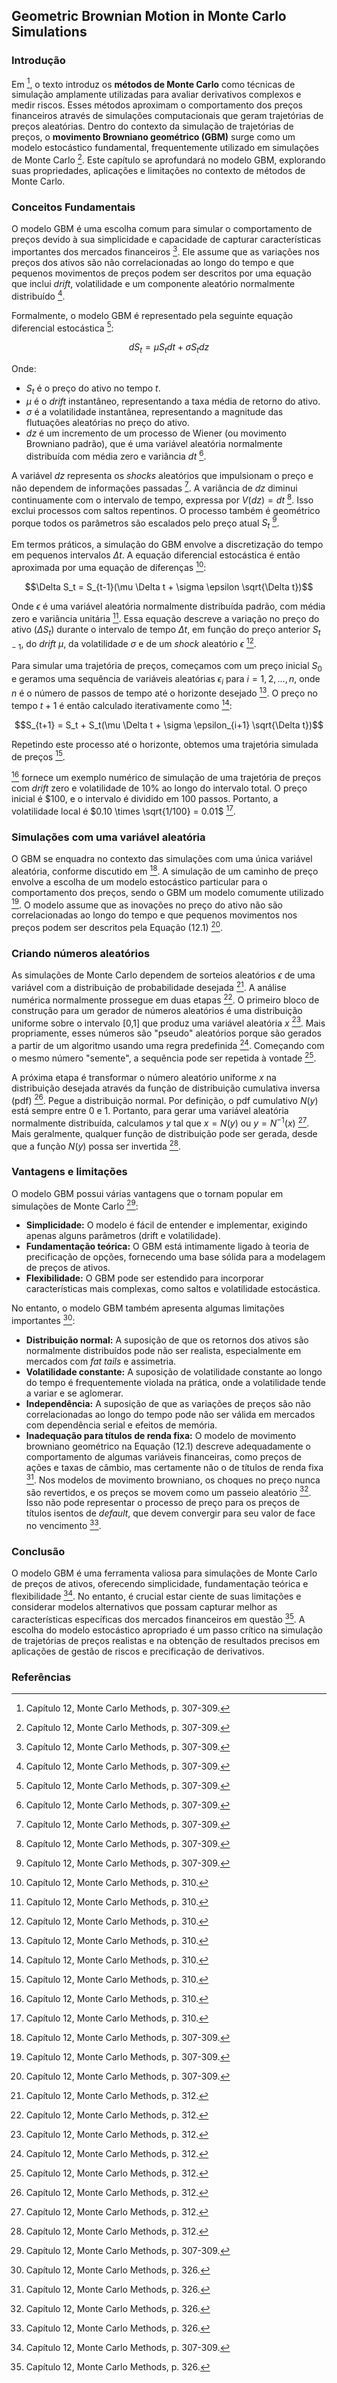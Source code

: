## Geometric Brownian Motion in Monte Carlo Simulations

### Introdução
Em [^3], o texto introduz os **métodos de Monte Carlo** como técnicas de simulação amplamente utilizadas para avaliar derivativos complexos e medir riscos. Esses métodos aproximam o comportamento dos preços financeiros através de simulações computacionais que geram trajetórias de preços aleatórias. Dentro do contexto da simulação de trajetórias de preços, o **movimento Browniano geométrico (GBM)** surge como um modelo estocástico fundamental, frequentemente utilizado em simulações de Monte Carlo [^3]. Este capítulo se aprofundará no modelo GBM, explorando suas propriedades, aplicações e limitações no contexto de métodos de Monte Carlo.

### Conceitos Fundamentais

O modelo GBM é uma escolha comum para simular o comportamento de preços devido à sua simplicidade e capacidade de capturar características importantes dos mercados financeiros [^3]. Ele assume que as variações nos preços dos ativos são não correlacionadas ao longo do tempo e que pequenos movimentos de preços podem ser descritos por uma equação que inclui *drift*, volatilidade e um componente aleatório normalmente distribuído [^3].

Formalmente, o modelo GBM é representado pela seguinte equação diferencial estocástica [^3]:

$$dS_t = \mu S_t dt + \sigma S_t dz$$

Onde:
*   $S_t$ é o preço do ativo no tempo $t$.
*   $\mu$ é o *drift* instantâneo, representando a taxa média de retorno do ativo.
*   $\sigma$ é a volatilidade instantânea, representando a magnitude das flutuações aleatórias no preço do ativo.
*   $dz$ é um incremento de um processo de Wiener (ou movimento Browniano padrão), que é uma variável aleatória normalmente distribuída com média zero e variância $dt$ [^3].

A variável $dz$ representa os *shocks* aleatórios que impulsionam o preço e não dependem de informações passadas [^3]. A variância de $dz$ diminui continuamente com o intervalo de tempo, expressa por $V(dz) = dt$ [^3]. Isso exclui processos com saltos repentinos. O processo também é geométrico porque todos os parâmetros são escalados pelo preço atual $S_t$ [^3].

Em termos práticos, a simulação do GBM envolve a discretização do tempo em pequenos intervalos $\Delta t$. A equação diferencial estocástica é então aproximada por uma equação de diferenças [^4]:

$$\Delta S_t = S_{t-1}(\mu \Delta t + \sigma \epsilon \sqrt{\Delta t})$$

Onde $\epsilon$ é uma variável aleatória normalmente distribuída padrão, com média zero e variância unitária [^4]. Essa equação descreve a variação no preço do ativo ($\Delta S_t$) durante o intervalo de tempo $\Delta t$, em função do preço anterior $S_{t-1}$, do *drift* $\mu$, da volatilidade $\sigma$ e de um *shock* aleatório $\epsilon$ [^4].

Para simular uma trajetória de preços, começamos com um preço inicial $S_0$ e geramos uma sequência de variáveis aleatórias $\epsilon_i$ para $i = 1, 2, ..., n$, onde $n$ é o número de passos de tempo até o horizonte desejado [^4]. O preço no tempo $t+1$ é então calculado iterativamente como [^4]:

$$S_{t+1} = S_t + S_t(\mu \Delta t + \sigma \epsilon_{i+1} \sqrt{\Delta t})$$

Repetindo este processo até o horizonte, obtemos uma trajetória simulada de preços [^4].

[^4] fornece um exemplo numérico de simulação de uma trajetória de preços com *drift* zero e volatilidade de 10% ao longo do intervalo total. O preço inicial é $100, e o intervalo é dividido em 100 passos. Portanto, a volatilidade local é $0.10 \times \sqrt{1/100} = 0.01$ [^4].

### Simulações com uma variável aleatória

O GBM se enquadra no contexto das simulações com uma única variável aleatória, conforme discutido em [^3]. A simulação de um caminho de preço envolve a escolha de um modelo estocástico particular para o comportamento dos preços, sendo o GBM um modelo comumente utilizado [^3]. O modelo assume que as inovações no preço do ativo não são correlacionadas ao longo do tempo e que pequenos movimentos nos preços podem ser descritos pela Equação (12.1) [^3].

### Criando números aleatórios

As simulações de Monte Carlo dependem de sorteios aleatórios $\epsilon$ de uma variável com a distribuição de probabilidade desejada [^6]. A análise numérica normalmente prossegue em duas etapas [^6]. O primeiro bloco de construção para um gerador de números aleatórios é uma distribuição uniforme sobre o intervalo [0,1] que produz uma variável aleatória $x$ [^6]. Mais propriamente, esses números são "pseudo" aleatórios porque são gerados a partir de um algoritmo usando uma regra predefinida [^6]. Começando com o mesmo número "semente", a sequência pode ser repetida à vontade [^6].

A próxima etapa é transformar o número aleatório uniforme $x$ na distribuição desejada através da função de distribuição cumulativa inversa (pdf) [^6]. Pegue a distribuição normal. Por definição, o pdf cumulativo $N(y)$ está sempre entre 0 e 1. Portanto, para gerar uma variável aleatória normalmente distribuída, calculamos $y$ tal que $x = N(y)$ ou $y = N^{-1}(x)$ [^6]. Mais geralmente, qualquer função de distribuição pode ser gerada, desde que a função $N(y)$ possa ser invertida [^6].

### Vantagens e limitações
O modelo GBM possui várias vantagens que o tornam popular em simulações de Monte Carlo [^3]:

*   **Simplicidade:** O modelo é fácil de entender e implementar, exigindo apenas alguns parâmetros (drift e volatilidade).
*   **Fundamentação teórica:** O GBM está intimamente ligado à teoria de precificação de opções, fornecendo uma base sólida para a modelagem de preços de ativos.
*   **Flexibilidade:** O GBM pode ser estendido para incorporar características mais complexas, como saltos e volatilidade estocástica.

No entanto, o modelo GBM também apresenta algumas limitações importantes [^20]:

*   **Distribuição normal:** A suposição de que os retornos dos ativos são normalmente distribuídos pode não ser realista, especialmente em mercados com *fat tails* e assimetria.
*   **Volatilidade constante:** A suposição de volatilidade constante ao longo do tempo é frequentemente violada na prática, onde a volatilidade tende a variar e se aglomerar.
*   **Independência:** A suposição de que as variações de preços são não correlacionadas ao longo do tempo pode não ser válida em mercados com dependência serial e efeitos de memória.
*   **Inadequação para títulos de renda fixa:** O modelo de movimento browniano geométrico na Equação (12.1) descreve adequadamente o comportamento de algumas variáveis financeiras, como preços de ações e taxas de câmbio, mas certamente não o de títulos de renda fixa [^20]. Nos modelos de movimento browniano, os choques no preço nunca são revertidos, e os preços se movem como um passeio aleatório [^20]. Isso não pode representar o processo de preço para os preços de títulos isentos de *default*, que devem convergir para seu valor de face no vencimento [^20].

### Conclusão

O modelo GBM é uma ferramenta valiosa para simulações de Monte Carlo de preços de ativos, oferecendo simplicidade, fundamentação teórica e flexibilidade [^3]. No entanto, é crucial estar ciente de suas limitações e considerar modelos alternativos que possam capturar melhor as características específicas dos mercados financeiros em questão [^20]. A escolha do modelo estocástico apropriado é um passo crítico na simulação de trajetórias de preços realistas e na obtenção de resultados precisos em aplicações de gestão de riscos e precificação de derivativos.

### Referências
[^3]: Capítulo 12, Monte Carlo Methods, p. 307-309.
[^4]: Capítulo 12, Monte Carlo Methods, p. 310.
[^6]: Capítulo 12, Monte Carlo Methods, p. 312.
[^20]: Capítulo 12, Monte Carlo Methods, p. 326.

<!-- END -->
